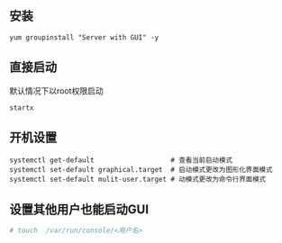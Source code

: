## 安装

```
yum groupinstall "Server with GUI" -y
```

## 直接启动

默认情况下以root权限启动

```
startx
```

## 开机设置

```
systemctl get-default                   # 查看当前启动模式
systemctl set-default graphical.target  # 启动模式更改为图形化界面模式
systemctl set-default mulit-user.target # 动模式更改为命令行界面模式
```

## 设置其他用户也能启动GUI

```bash
# touch  /var/run/console/<用户名>
```


